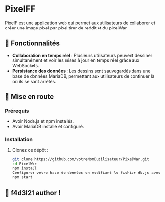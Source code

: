 # PixelFF

PixelF est une application web qui permet aux utilisateurs de collaborer et créer une image pixel par pixel tirer de reddit et du pixelWar

## 🌟 Fonctionnalités

- **Collaboration en temps réel** : Plusieurs utilisateurs peuvent dessiner simultanément et voir les mises à jour en temps réel grâce aux WebSockets.
- **Persistance des données** : Les dessins sont sauvegardés dans une base de données MariaDB, permettant aux utilisateurs de continuer là où ils se sont arrêtés.

## 🚀 Mise en route

### Prérequis

- Avoir Node.js et npm installés.
- Avoir MariaDB installé et configuré.

### Installation

1. Clonez ce dépôt :
   ```bash
   git clone https://github.com/votreNomDutilisateur/PixelWar.git
   cd PixelWar
   npm install
   Configurez votre base de données en modifiant le fichier db.js avec vos identifiants et informations de connexion MariaDB.
   npm start
    ```

## 📝 f4d3l21 author !
